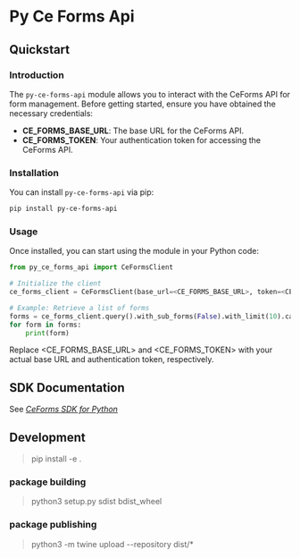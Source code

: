 # Py Ce Forms Api

## Quickstart

### Introduction

The `py-ce-forms-api` module allows you to interact with the CeForms API for form management. Before getting started, ensure you have obtained the necessary credentials:

- **CE_FORMS_BASE_URL**: The base URL for the CeForms API.
- **CE_FORMS_TOKEN**: Your authentication token for accessing the CeForms API.
 
### Installation

You can install `py-ce-forms-api` via pip:

```bash
pip install py-ce-forms-api
```

### Usage

Once installed, you can start using the module in your Python code:

```python
from py_ce_forms_api import CeFormsClient

# Initialize the client
ce_forms_client = CeFormsClient(base_url=<CE_FORMS_BASE_URL>, token=<CE_FORMS_TOKEN>)

# Example: Retrieve a list of forms
forms = ce_forms_client.query().with_sub_forms(False).with_limit(10).call()
for form in forms:
    print(form)
```

Replace <CE_FORMS_BASE_URL> and <CE_FORMS_TOKEN> with your actual base URL and authentication token, respectively.

## SDK Documentation

See *[CeForms SDK for Python](https://py-ce-forms-api.readthedocs.io/en/latest/index.html)*

## Development

 > pip install -e .

### package building

 > python3 setup.py sdist bdist_wheel

### package publishing

 > python3 -m twine upload --repository <repository> dist/*

